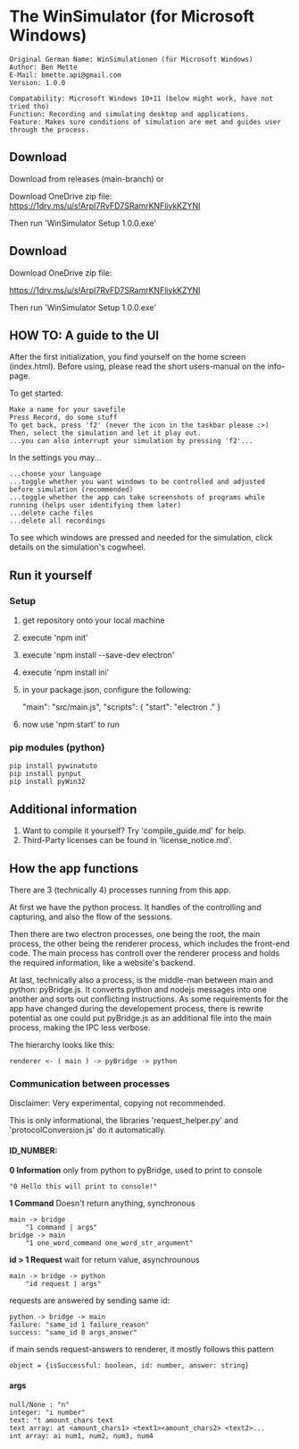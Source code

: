 # The WinSimulator (for Microsoft Windows)

    Original German Name: WinSimulationen (für Microsoft Windows)
    Author: Ben Mette
    E-Mail: bmette.api@gmail.com
    Version: 1.0.0

    Compatability: Microsoft Windows 10+11 (below might work, have not tried tho)
    Function: Recording and simulating desktop and applications.
    Feature: Makes sure conditions of simulation are met and guides user through the process.


## Download

Download from releases (main-branch)
or 

Download OneDrive zip file:
https://1drv.ms/u/s!ArpI7RvFD7SRamrKNFliykKZYNI

Then run 'WinSimulator Setup 1.0.0.exe'


## Download
Download OneDrive zip file:

https://1drv.ms/u/s!ArpI7RvFD7SRamrKNFliykKZYNI

Then run 'WinSimulator Setup 1.0.0.exe'


## HOW TO: A guide to the UI

After the first initialization, you find yourself on the home screen (index.html).
Before using, please read the short users-manual on the info-page.

To get started:

    Make a name for your savefile
    Press Record, do some stuff
    To get back, press 'f2' (never the icon in the taskbar please :>)
    Then, select the simulation and let it play out.
    ...you can also interrupt your simulation by pressing 'f2'...

In the settings you may...

    ...choose your language
    ...toggle whether you want windows to be controlled and adjusted before simulation (recommended)
    ...toggle whether the app can take screenshots of programs while running (helps user identifying them later)
    ...delete cache files
    ...delete all recordings

To see which windows are pressed and needed for the simulation, click details on the simulation's cogwheel.


## Run it yourself

### Setup

1. get repository onto your local machine
2. execute 'npm init'
3. execute 'npm install --save-dev electron'
4. execute 'npm install ini'
5. in your package.json, configure the following:

    "main": "src/main.js",
    "scripts": {
    "start": "electron ."
    }

6. now use 'npm start' to run

### pip modules (python)

    pip install pywinatuto
    pip install pynput
    pip install pyWin32


## Additional information

1. Want to compile it yourself? Try 'compile_guide.md' for help.
2. Third-Party licenses can be found in 'license_notice.md'.


## How the app functions

There are 3 (technically 4) processes running from this app.

At first we have the python process. It handles of the controlling and capturing, and also the flow of the sessions.

Then there are two electron processes, one being the root, the main process, the other being the renderer process, which includes
the front-end code. The main process has controll over the renderer process and holds the required information, like a website's
backend.

At last, technically also a process, is the middle-man between main and python: pyBridge.js.
It converts python and nodejs messages into one another and sorts out conflicting instructions.
As some requirements for the app have changed during the developement process, there is rewrite potential
as one could put pyBridge.js as an additional file into the main process, making the IPC less verbose.

The hierarchy looks like this:
    
    renderer <- ( main ) -> pyBridge -> python


### Communication between processes
Disclaimer: Very experimental, copying not recommended.

This is only informational, the libraries 'request_helper.py' and 'protocolConversion.js' do it automatically.

#### ID_NUMBER: 

<strong>0 Information</strong>
only from python to pyBridge, used to print to console

    "0 Hello this will print to console!"

<strong>1 Command</strong>
Doesn't return anything, synchronous

    main -> bridge
        "1 command | args"
    bridge -> main
        "1 one_word_command one_word_str_argument"

<strong>id > 1 Request</strong>
wait for return value, asynchrounous 

    main -> bridge -> python
        "id request | args"

requests are answered by sending same id:

    python -> bridge -> main
    failure: "same_id 1 failure_reason"
    success: "same_id 0 args_answer"

if main sends request-answers to renderer, it mostly follows this pattern

    object = {isSuccessful: boolean, id: number, answer: string}

#### args

    null/None : "n"
    integer: "i number"
    text: "t amount_chars text
    text array: at <amount_chars1> <text1><amount_chars2> <text2>...
    int array: ai num1, num2, num3, num4
